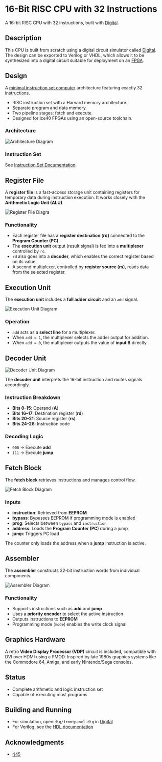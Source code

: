 # 16-Bit RISC CPU with 32 Instructions

A 16-bit RISC CPU with 32 instructions, built with [Digital](https://github.com/hneemann/Digital).

## Description

This CPU is built from scratch using a digital circuit simulator called [Digital](https://github.com/hneemann/Digital). The design can be exported to Verilog or VHDL, which allows it to be synthesized into a digital circuit suitable for deployment on an [FPGA](https://en.wikipedia.org/wiki/Field-programmable_gate_array).

## Design

A [minimal instruction set computer](https://en.wikipedia.org/wiki/Minimal_instruction_set_computer) architecture featuring exactly 32 instructions.

- RISC instruction set with a Harvard memory architecture.
- Separate program and data memory.
- Two pipeline stages: fetch and execute.
- Designed for ice40 FPGAs using an open-source toolchain.

### Architecture

![Architecture Diagram](./docs/architecture.png)

### Instruction Set

See [Instruction Set Documentation](./docs/instructions.md).

## Register File

A **register file** is a fast-access storage unit containing registers for temporary data during instruction execution. It works closely with the **Arithmetic Logic Unit (ALU)**.

![Register File Diagra](./docs_new/architecture.png)

### Functionality

- Each register file has a **register destination (rd)** connected to the **Program Counter (PC)**.
- The **execution unit** output (result signal) is fed into a **multiplexer** controlled by `rd`.
- `rd` also goes into a **decoder**, which enables the correct register based on its value.
- A second multiplexer, controlled by **register source (rs)**, reads data from the selected register.

## Execution Unit

The **execution unit** includes a **full adder circuit** and an `add` signal.

![Execution Unit Diagram](executionunit.png)

### Operation

- `add` acts as a **select line** for a multiplexer.
- When `add = 1`, the multiplexer selects the adder output for addition.
- When `add = 0`, the multiplexer outputs the value of **input B** directly.

## Decoder Unit

![Decoder Unit Diagram](decoder.png)

The **decoder unit** interprets the 16-bit instruction and routes signals accordingly.

### Instruction Breakdown

- **Bits 0–15**: Operand (**A**)
- **Bits 16–17**: Destination register (**rd**)
- **Bits 20–21**: Source register (**rs**)
- **Bits 24–26**: Instruction code

### Decoding Logic

- `000` → Execute **add**
- `111` → Execute **jump**

## Fetch Block

The **fetch block** retrieves instructions and manages control flow.

![Fetch Block Diagram](fetch.png)

### Inputs

- **instruction**: Retrieved from **EEPROM**
- **bypass**: Bypasses EEPROM if programming mode is enabled
- **prog**: Selects between `bypass` and `instruction`
- **address**: Loads the **Program Counter (PC)** during a jump
- **jump**: Triggers PC load

The counter only loads the address when a **jump** instruction is active.

## Assembler

The **assembler** constructs 32-bit instruction words from individual components.

![Assembler Diagram](assembler.png)

### Functionality

- Supports instructions such as **add** and **jump**
- Uses a **priority encoder** to select the active instruction
- Outputs instructions to **EEPROM**
- Programming mode (`mode`) enables the write clock signal

## Graphics Hardware

A retro **Video Display Processor (VDP)** circuit is included, compatible with DVI over HDMI using a PMOD. Inspired by late 1980s graphics systems like the Commodore 64, Amiga, and early Nintendo/Sega consoles.

## Status

- Complete arithmetic and logic instruction set
- Capable of executing most programs

## Building and Running

- For simulation, open `dig/frontpanel.dig` in [Digital](https://github.com/hneemann/Digital)
- For Verilog, see the [HDL documentation](./hdl/README.md)

## Acknowledgments

- [rj45](https://github.com/rj54)
